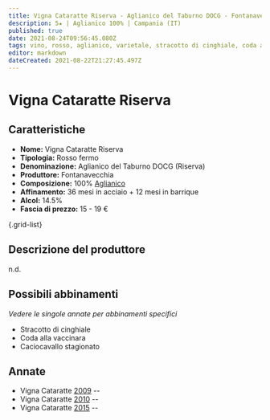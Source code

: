 ```yaml
---
title: Vigna Cataratte Riserva - Aglianico del Taburno DOCG - Fontanavecchia
description: 5★ | Aglianico 100% | Campania (IT)
published: true
date: 2021-08-24T09:56:45.080Z
tags: vino, rosso, aglianico, varietale, stracotto di cinghiale, coda alla vaccinara, caciocavallo stagionato
editor: markdown
dateCreated: 2021-08-22T21:27:45.497Z
---
```


# Vigna Cataratte Riserva

## Caratteristiche
- **Nome:** Vigna Cataratte Riserva
- **Tipologia:** Rosso fermo
- **Denominazione:** Aglianico del Taburno DOCG (Riserva)
- **Produttore:** Fontanavecchia
- **Composizione:** 100% [Aglianico](/vitigni/bacca-nera/aglianico)
- **Affinamento:** 36 mesi in acciaio + 12 mesi in barrique
- **Alcol:** 14.5%
- **Fascia di prezzo:** 15 - 19 €

{.grid-list}

## Descrizione del produttore

n.d.

## Possibili abbinamenti
*Vedere le singole annate per abbinamenti specifici*

- Stracotto di cinghiale
- Coda alla vaccinara
- Caciocavallo stagionato

## Annate
- Vigna Cataratte [2009](/vini/Italia/Campania/Fontanavecchia/Vigna-Cataratte-Riserva/2009) -- <span class="star-5"></span>
- Vigna Cataratte [2010](/vini/Italia/Campania/Fontanavecchia/Vigna-Cataratte-Riserva/2010) -- <span class="star-5"></span>
- Vigna Cataratte [2015](vini/Italia/Campania/Fontanavecchia/Vigna-Cataratte-Riserva/2015) -- <span class="star-5"></span> 